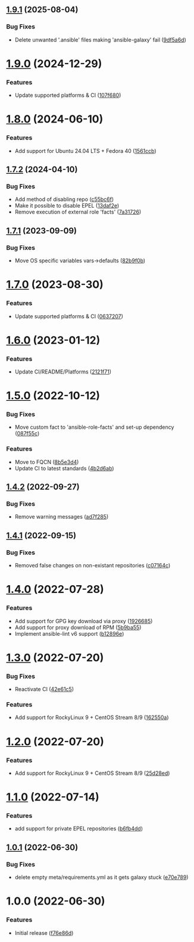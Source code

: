 ## [1.9.1](https://github.com/de-it-krachten/ansible-role-epel/compare/v1.9.0...v1.9.1) (2025-08-04)


### Bug Fixes

* Delete unwanted '.ansible' files making 'ansible-galaxy' fail ([9df5a6d](https://github.com/de-it-krachten/ansible-role-epel/commit/9df5a6d4b3e6d2df1b8fe5d9e7eb5bde1a030fb8))

# [1.9.0](https://github.com/de-it-krachten/ansible-role-epel/compare/v1.8.0...v1.9.0) (2024-12-29)


### Features

* Update supported platforms & CI ([107f680](https://github.com/de-it-krachten/ansible-role-epel/commit/107f680363e33a2960f4cd58d308810327fbc67f))

# [1.8.0](https://github.com/de-it-krachten/ansible-role-epel/compare/v1.7.2...v1.8.0) (2024-06-10)


### Features

* Add support for Ubuntu 24.04 LTS + Fedora 40 ([1561ccb](https://github.com/de-it-krachten/ansible-role-epel/commit/1561ccbd2960e3f6fd4cb70c4e7b1c1327d649ac))

## [1.7.2](https://github.com/de-it-krachten/ansible-role-epel/compare/v1.7.1...v1.7.2) (2024-04-10)


### Bug Fixes

* Add method of disabling repo ([c55bc6f](https://github.com/de-it-krachten/ansible-role-epel/commit/c55bc6fae0f8030150641e82365361b2bcb9a528))
* Make it possible to disable EPEL ([13daf2e](https://github.com/de-it-krachten/ansible-role-epel/commit/13daf2edfc581cc9a4eaf689423217155f0bbf86))
* Remove execution of external role 'facts' ([7a31726](https://github.com/de-it-krachten/ansible-role-epel/commit/7a31726cc9e722d135ac57791f4f8144f094b1a7))

## [1.7.1](https://github.com/de-it-krachten/ansible-role-epel/compare/v1.7.0...v1.7.1) (2023-09-09)


### Bug Fixes

* Move OS specific variables vars->defaults ([82b9f0b](https://github.com/de-it-krachten/ansible-role-epel/commit/82b9f0b313402e30f222c0f826df09148d05ea35))

# [1.7.0](https://github.com/de-it-krachten/ansible-role-epel/compare/v1.6.0...v1.7.0) (2023-08-30)


### Features

* Update supported platforms & CI ([0637207](https://github.com/de-it-krachten/ansible-role-epel/commit/0637207e014f9de295dbd14abd54c958dfe128f0))

# [1.6.0](https://github.com/de-it-krachten/ansible-role-epel/compare/v1.5.0...v1.6.0) (2023-01-12)


### Features

* Update CI/README/Platforms ([2121f71](https://github.com/de-it-krachten/ansible-role-epel/commit/2121f71eacd6a4b48e13e73d258b2ba0a0bdde3c))

# [1.5.0](https://github.com/de-it-krachten/ansible-role-epel/compare/v1.4.2...v1.5.0) (2022-10-12)


### Bug Fixes

* Move custom fact to 'ansible-role-facts' and set-up dependency ([087f55c](https://github.com/de-it-krachten/ansible-role-epel/commit/087f55c2dded386bd6f704515633a0a345119eff))


### Features

* Move to FQCN ([8b5e3d4](https://github.com/de-it-krachten/ansible-role-epel/commit/8b5e3d453f374ea9a4565f2544ae575b326348ca))
* Update CI to latest standards ([4b2d6ab](https://github.com/de-it-krachten/ansible-role-epel/commit/4b2d6abb1d7c2e7a90d20207ae314d77913b0dc0))

## [1.4.2](https://github.com/de-it-krachten/ansible-role-epel/compare/v1.4.1...v1.4.2) (2022-09-27)


### Bug Fixes

* Remove warning messages ([ad7f285](https://github.com/de-it-krachten/ansible-role-epel/commit/ad7f285430ae9f5b8c0ee5515f64542ab903a80a))

## [1.4.1](https://github.com/de-it-krachten/ansible-role-epel/compare/v1.4.0...v1.4.1) (2022-09-15)


### Bug Fixes

* Removed false changes on non-existant repositories ([c07164c](https://github.com/de-it-krachten/ansible-role-epel/commit/c07164c708e91273a32c1dd7260fb1f2741c6b67))

# [1.4.0](https://github.com/de-it-krachten/ansible-role-epel/compare/v1.3.0...v1.4.0) (2022-07-28)


### Features

* Add support for GPG key download via proxy ([1926685](https://github.com/de-it-krachten/ansible-role-epel/commit/192668542938e9b40666524f1a3cd98e1e2cc399))
* Add support for proxy download of RPM ([5b9ba55](https://github.com/de-it-krachten/ansible-role-epel/commit/5b9ba558ead9ac7fc34f3e2e0b8ba3ac9f732617))
* Implement ansible-lint v6 support ([b12896e](https://github.com/de-it-krachten/ansible-role-epel/commit/b12896ea3cc6809113710b117aa6f925afdac8a2))

# [1.3.0](https://github.com/de-it-krachten/ansible-role-epel/compare/v1.2.0...v1.3.0) (2022-07-20)


### Bug Fixes

* Reactivate CI ([42e61c5](https://github.com/de-it-krachten/ansible-role-epel/commit/42e61c581b7aa6091c794681050db41cb06551af))


### Features

* Add support for RockyLinux 9 + CentOS Stream 8/9 ([162550a](https://github.com/de-it-krachten/ansible-role-epel/commit/162550ad72b57643b18d108ddaf1fc3b86a6ff6a))

# [1.2.0](https://github.com/de-it-krachten/ansible-role-epel/compare/v1.1.0...v1.2.0) (2022-07-20)


### Features

* Add support for RockyLinux 9 + CentOS Stream 8/9 ([25d28ed](https://github.com/de-it-krachten/ansible-role-epel/commit/25d28eda382382612b5110d060f9846f85f13774))

# [1.1.0](https://github.com/de-it-krachten/ansible-role-epel/compare/v1.0.1...v1.1.0) (2022-07-14)


### Features

* add support for private EPEL repositories ([b6fb4dd](https://github.com/de-it-krachten/ansible-role-epel/commit/b6fb4dd4c2517ce60ff6b9e56be0464e8190297a))

## [1.0.1](https://github.com/de-it-krachten/ansible-role-epel/compare/v1.0.0...v1.0.1) (2022-06-30)


### Bug Fixes

* delete empty meta/requirements.yml as it gets galaxy stuck ([e70e789](https://github.com/de-it-krachten/ansible-role-epel/commit/e70e789777be174ad7bfced2d5a29cddaae978c3))

# 1.0.0 (2022-06-30)


### Features

* Initial release ([f76e86d](https://github.com/de-it-krachten/ansible-role-epel/commit/f76e86db87f184f2a4701d23b7832e417385647d))

